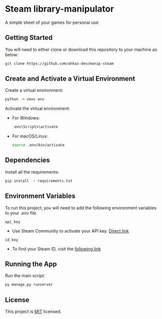 
# Steam library-manipulator

A simple sheet of your games for personal use

## Getting Started

You will need to either clone or download this repository to your machine as below:

```bash
git clone https://github.com/ahkaz-dev/manip-steam
```

## Create and Activate a Virtual Environment

Create a virtual environment:

```bash
python -m venv env
```
Activate the virtual environment:

- For Windows:
    ```bash
    .env\Scripts\activate
    ```
- For macOS/Linux:
    ```bash
    source .env/bin/activate
    ```
## Dependencies

Install all the requirements:

```bash
pip install -r requirements.txt
```
## Environment Variables

To run this project, you will need to add the following environment variables to your .env file

`api_key`

- Use Steam Community to activate your API key. [Direct link](https://steamcommunity.com/dev/apikey)

`id_key`
- To find your Steam ID, visit the [following link](https://store.steampowered.com/account/)

## Running the App

Run the main script:
```bash
py manage.py runserver
```
## License
This project is [MIT](https://choosealicense.com/licenses/mit/) licensed.
